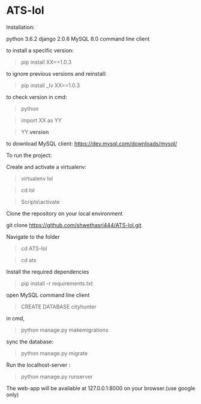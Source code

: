 # ATS-lol
Installation:

python 3.6.2
django 2.0.6
MySQL 8.0 command line client

to install a specific version:

>pip install XX==1.0.3

to ignore previous versions and reinstall:

>pip install _Iv XX==1.0.3

to check version in cmd:

>python

>import XX as YY

>YY.__version__

to download MySQL client:
https://dev.mysql.com/downloads/mysql/

To run the project:

Create and activate a virtualenv:

>virtualenv lol

>cd lol

>Scripts\activate 

Clone the repository on your local environment 

git clone https://github.com/shwethasri444/ATS-lol.git 

Navigate to the folder 

>cd ATS-lol

>cd ats

Install the required dependencies 

>pip install -r requirements.txt

open MySQL command line client

>CREATE DATABASE cityhunter

in cmd,

>python manage.py makemigrations

sync the database:

>python manage.py migrate

Run the localhost-server :

>python manage.py runserver


The web-app will be available at 127.0.0.1:8000 on your browser.(use google only)
